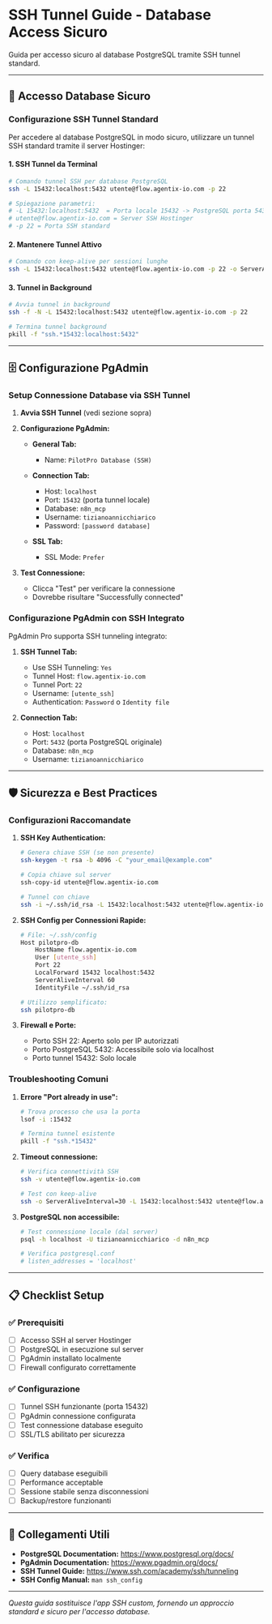 # SSH Tunnel Guide - Database Access Sicuro

Guida per accesso sicuro al database PostgreSQL tramite SSH tunnel standard.

---

## 🔐 **Accesso Database Sicuro**

### **Configurazione SSH Tunnel Standard**

Per accedere al database PostgreSQL in modo sicuro, utilizzare un tunnel SSH standard tramite il server Hostinger:

#### **1. SSH Tunnel da Terminal**

```bash
# Comando tunnel SSH per database PostgreSQL
ssh -L 15432:localhost:5432 utente@flow.agentix-io.com -p 22

# Spiegazione parametri:
# -L 15432:localhost:5432  = Porta locale 15432 -> PostgreSQL porta 5432
# utente@flow.agentix-io.com = Server SSH Hostinger
# -p 22 = Porta SSH standard
```

#### **2. Mantenere Tunnel Attivo**

```bash
# Comando con keep-alive per sessioni lunghe
ssh -L 15432:localhost:5432 utente@flow.agentix-io.com -p 22 -o ServerAliveInterval=60
```

#### **3. Tunnel in Background**

```bash
# Avvia tunnel in background
ssh -f -N -L 15432:localhost:5432 utente@flow.agentix-io.com -p 22

# Termina tunnel background
pkill -f "ssh.*15432:localhost:5432"
```

---

## 🗄️ **Configurazione PgAdmin**

### **Setup Connessione Database via SSH Tunnel**

1. **Avvia SSH Tunnel** (vedi sezione sopra)

2. **Configurazione PgAdmin:**
   - **General Tab:**
     - Name: `PilotPro Database (SSH)`
   
   - **Connection Tab:**
     - Host: `localhost`
     - Port: `15432` (porta tunnel locale)
     - Database: `n8n_mcp`
     - Username: `tizianoannicchiarico`
     - Password: `[password database]`

   - **SSL Tab:**
     - SSL Mode: `Prefer`

3. **Test Connessione:**
   - Clicca "Test" per verificare la connessione
   - Dovrebbe risultare "Successfully connected"

### **Configurazione PgAdmin con SSH Integrato**

PgAdmin Pro supporta SSH tunneling integrato:

1. **SSH Tunnel Tab:**
   - Use SSH Tunneling: `Yes`
   - Tunnel Host: `flow.agentix-io.com`
   - Tunnel Port: `22`
   - Username: `[utente_ssh]`
   - Authentication: `Password` o `Identity file`

2. **Connection Tab:**
   - Host: `localhost`
   - Port: `5432` (porta PostgreSQL originale)
   - Database: `n8n_mcp`
   - Username: `tizianoannicchiarico`

---

## 🛡️ **Sicurezza e Best Practices**

### **Configurazioni Raccomandate**

1. **SSH Key Authentication:**
   ```bash
   # Genera chiave SSH (se non presente)
   ssh-keygen -t rsa -b 4096 -C "your_email@example.com"
   
   # Copia chiave sul server
   ssh-copy-id utente@flow.agentix-io.com
   
   # Tunnel con chiave
   ssh -i ~/.ssh/id_rsa -L 15432:localhost:5432 utente@flow.agentix-io.com
   ```

2. **SSH Config per Connessioni Rapide:**
   ```bash
   # File: ~/.ssh/config
   Host pilotpro-db
       HostName flow.agentix-io.com
       User [utente_ssh]
       Port 22
       LocalForward 15432 localhost:5432
       ServerAliveInterval 60
       IdentityFile ~/.ssh/id_rsa
   
   # Utilizzo semplificato:
   ssh pilotpro-db
   ```

3. **Firewall e Porte:**
   - Porto SSH 22: Aperto solo per IP autorizzati
   - Porto PostgreSQL 5432: Accessibile solo via localhost
   - Porto tunnel 15432: Solo locale

### **Troubleshooting Comuni**

1. **Errore "Port already in use":**
   ```bash
   # Trova processo che usa la porta
   lsof -i :15432
   
   # Termina tunnel esistente
   pkill -f "ssh.*15432"
   ```

2. **Timeout connessione:**
   ```bash
   # Verifica connettività SSH
   ssh -v utente@flow.agentix-io.com
   
   # Test con keep-alive
   ssh -o ServerAliveInterval=30 -L 15432:localhost:5432 utente@flow.agentix-io.com
   ```

3. **PostgreSQL non accessibile:**
   ```bash
   # Test connessione locale (dal server)
   psql -h localhost -U tizianoannicchiarico -d n8n_mcp
   
   # Verifica postgresql.conf
   # listen_addresses = 'localhost'
   ```

---

## 📋 **Checklist Setup**

### **✅ Prerequisiti**
- [ ] Accesso SSH al server Hostinger
- [ ] PostgreSQL in esecuzione sul server
- [ ] PgAdmin installato localmente
- [ ] Firewall configurato correttamente

### **✅ Configurazione**
- [ ] Tunnel SSH funzionante (porta 15432)
- [ ] PgAdmin connessione configurata
- [ ] Test connessione database eseguito
- [ ] SSL/TLS abilitato per sicurezza

### **✅ Verifica**
- [ ] Query database eseguibili
- [ ] Performance acceptable
- [ ] Sessione stabile senza disconnessioni
- [ ] Backup/restore funzionanti

---

## 🔗 **Collegamenti Utili**

- **PostgreSQL Documentation:** https://www.postgresql.org/docs/
- **PgAdmin Documentation:** https://www.pgadmin.org/docs/
- **SSH Tunnel Guide:** https://www.ssh.com/academy/ssh/tunneling
- **SSH Config Manual:** `man ssh_config`

---

*Questa guida sostituisce l'app SSH custom, fornendo un approccio standard e sicuro per l'accesso database.*